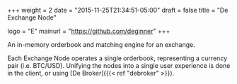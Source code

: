 +++
weight = 2
date = "2015-11-25T21:34:51-05:00"
draft = false
title = "De Exchange Node"

logo = "E"
mainurl = "https://github.com/deginner"
+++

An in-memory orderbook and matching engine for an exchange.

Each Exchange Node operates a single orderbook, representing a currency pair (i.e. BTC/USD). Unifying the nodes into a single user experience is done in the client, or using [De Broker]({{< ref "debroker" >}}).
